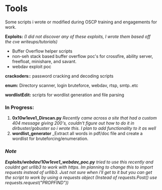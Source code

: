 # Tools

Some scripts i wrote or modified during OSCP training and engagements for work. 

**Exploits:** _(I did not discover any of these exploits, I wrote them based off the cve writeups/tutorials)_
  * Buffer Overflow helper scripts
  * non-seh stack based buffer overflow poc's for crossfire, ability server, freefloat, minishare, and savant. 
  * webdav exploit poc

**crackoders:**: password cracking and decoding scripts

**enum:** Directory scanner, login bruteforce, webdav, rtsp, smtp..etc 

**wordlistEdit:** scripts for wordlist generation and file parsing	


### **In Progress**: 

1) **0x10w1eve1_Dirscan.py**
_Recently came across a site that had a custom 404 message giving 200's, couldn't figure out how to do it in dirbuster/gobuster so i wrote this. I plan to add functionality to it as well_
3) **wordlist_generator**
_Extract all words in pdf/doc file and create a wordlist for bruteforcing/enumeration. 

### **_Note_**

**_Exploits/webdav/10w1eve1_webdav_poc.py_** 
_tried to use this recently and couldnt get urllib3 to work with https. Im planning to change this to import requests instead of urllib3. Just not sure when i'll get to it but you can get the script to work by using a requests object (Instead of requests.Post() use requests.request("PROPFIND"))_
						

